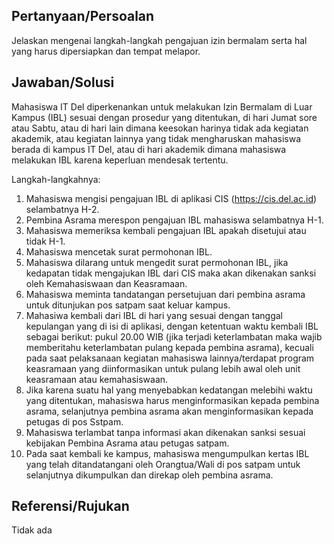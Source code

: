## Pertanyaan/Persoalan
Jelaskan mengenai langkah-langkah pengajuan izin bermalam serta hal yang harus dipersiapkan dan tempat melapor.

## Jawaban/Solusi
Mahasiswa IT Del diperkenankan untuk melakukan Izin Bermalam di Luar Kampus (IBL) sesuai dengan prosedur yang ditentukan, di hari Jumat sore atau Sabtu, atau di hari lain dimana keesokan harinya tidak ada kegiatan akademik, atau kegiatan lainnya yang tidak mengharuskan mahasiswa berada di kampus IT Del, atau di hari akademik dimana mahasiswa melakukan IBL karena keperluan mendesak tertentu. 

Langkah-langkahnya:
1. Mahasiswa mengisi pengajuan IBL di aplikasi CIS (https://cis.del.ac.id) selambatnya H-2.
2. Pembina Asrama merespon pengajuan IBL mahasiswa selambatnya H-1.
3. Mahasiswa memeriksa kembali pengajuan IBL apakah disetujui atau tidak H-1.
4. Mahasiswa mencetak surat permohonan IBL.
5. Mahasiswa dilarang untuk mengedit surat permohonan IBL, jika kedapatan tidak mengajukan IBL dari CIS maka akan dikenakan sanksi oleh Kemahasiswaan dan Keasramaan.
6. Mahasiswa meminta tandatangan persetujuan dari pembina asrama untuk ditunjukan pos satpam saat keluar kampus.
7. Mahasiwa kembali dari IBL di hari yang sesuai dengan tanggal kepulangan yang di isi di aplikasi, dengan ketentuan waktu kembali IBL sebagai berikut: pukul 20.00 WIB (jika terjadi keterlambatan maka wajib memberitahu keterlambatan pulang kepada pembina asrama), kecuali pada saat pelaksanaan kegiatan mahasiswa lainnya/terdapat program keasramaan yang diinformasikan untuk pulang lebih awal oleh unit keasramaan atau kemahasiswaan.
8. Jika karena suatu hal yang menyebabkan kedatangan melebihi waktu yang ditentukan, mahasiswa harus menginformasikan kepada pembina asrama, selanjutnya pembina asrama akan menginformasikan kepada petugas di pos Sstpam.
9. Mahasiswa terlambat tanpa informasi akan dikenakan sanksi sesuai kebijakan Pembina Asrama atau petugas satpam.
10. Pada saat kembali ke kampus, mahasiswa mengumpulkan kertas IBL yang telah ditandatangani oleh Orangtua/Wali di pos satpam untuk selanjutnya dikumpulkan dan direkap oleh pembina asrama.

## Referensi/Rujukan
Tidak ada